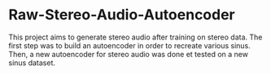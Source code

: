 # Raw-Stereo-Audio-Autoencoder

This project aims to generate stereo audio after training on stereo data. The first step was to build an autoencoder in order to recreate various sinus. Then, a new autoencoder for stereo audio was done et tested on a new sinus dataset.
